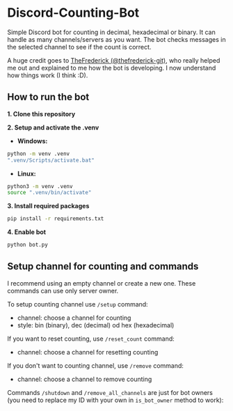 # Discord-Counting-Bot

Simple Discord bot for counting in decimal, hexadecimal or binary. It can handle as many channels/servers as you want.
The bot checks messages in the selected channel to see if the count is correct.

A huge credit goes to [TheFrederick (@thefrederick-git)](https://github.com/thefrederick-git), who really helped me out and explained to me how the bot is developing. I now understand how things work (I think :D).


## How to run the bot
**1. Clone this repository**

**2. Setup and activate the .venv**

- **Windows:**
```bash
python -m venv .venv
".venv/Scripts/activate.bat"
```
- **Linux:**
```bash
python3 -m venv .venv
source ".venv/bin/activate"
```
**3. Install required packages**
```bash
pip install -r requirements.txt
```
**4. Enable bot**
```bash
python bot.py
```


## Setup channel for counting and commands
I recommend using an empty channel or create a new one. These commands can use only server owner.

To setup counting channel use ``/setup`` command:
- channel: choose a channel for counting
- style: bin (binary), dec (decimal) od hex (hexadecimal)

If you want to reset counting, use ``/reset_count`` command:
- channel: choose a channel for resetting counting

If you don't want to counting channel, use ``/remove`` command:
- channel: choose a channel to remove counting

Commands ``/shutdown`` and ``/remove_all_channels`` are just for bot owners (you need to replace my ID with your own in ``is_bot_owner`` method to work):